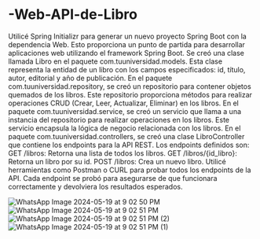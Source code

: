 # -Web-API-de-Libro
Utilicé Spring Initializr para generar un nuevo proyecto Spring Boot con la dependencia Web. Esto proporciona un punto de partida para desarrollar aplicaciones web utilizando el framework Spring Boot.
Se creó una clase llamada Libro en el paquete com.tuuniversidad.models. Esta clase representa la entidad de un libro con los campos especificados: id, título, autor, editorial y año de publicación.
En el paquete com.tuuniversidad.repository, se creó un repositorio para contener objetos quemados de los libros. Este repositorio proporciona métodos para realizar operaciones CRUD (Crear, Leer, Actualizar, Eliminar) en los libros.
 En el paquete com.tuuniversidad.service, se creó un servicio que llama a una instancia del repositorio para realizar operaciones en los libros. Este servicio encapsula la lógica de negocio relacionada con los libros.
 En el paquete com.tuuniversidad.controllers, se creó una clase LibroController que contiene los endpoints para la API REST. Los endpoints definidos son:
GET /libros: Retorna una lista de todos los libros.
GET /libros/{id_libro}: Retorna un libro por su id.
POST /libros: Crea un nuevo libro.
Utilicé herramientas como Postman o CURL para probar todos los endpoints de la API. Cada endpoint se probó para asegurarse de que funcionara correctamente y devolviera los resultados esperados.

![WhatsApp Image 2024-05-19 at 9 02 50 PM](https://github.com/BustamanteHillary/-Web-API-de-Libro/assets/170289017/78818c0d-980b-47b1-b056-f2a4544d5690)
![WhatsApp Image 2024-05-19 at 9 02 51 PM](https://github.com/BustamanteHillary/-Web-API-de-Libro/assets/170289017/5630190a-a5bd-45b1-a393-4c9e4232e780)
![WhatsApp Image 2024-05-19 at 9 02 51 PM (2)](https://github.com/BustamanteHillary/-Web-API-de-Libro/assets/170289017/19ff053d-547c-4cdc-8dac-2825311a2875)
![WhatsApp Image 2024-05-19 at 9 02 51 PM (1)](https://github.com/BustamanteHillary/-Web-API-de-Libro/assets/170289017/2dc266f7-1007-45ba-bf01-39b552bcf3fc)
